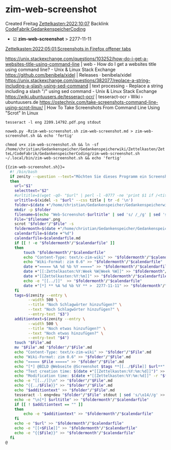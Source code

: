 # zim-web-screenshot
Created Freitag [Zettelkasten:2022:10:07]()
Backlink [CodeFabrik:GedankenspeicherCoding](../GedankenspeicherCoding.md)

* ☑ **zim-web-screenshot**  >  2277-11-11


[Zettelkasten:2022:05:01:Screenshots in Firefox offener tabs]()

<https://unix.stackexchange.com/questions/103252/how-do-i-get-a-websites-title-using-command-line> | web - How do I get a websites title using command line? - Unix & Linux Stack Exchange
<https://github.com/benibela/xidel> | Releases · benibela/xidel
<https://unix.stackexchange.com/questions/382077/replace-a-string-including-a-slash-using-sed-command> | text processing - Replace a string including a slash "/" using sed command - Unix & Linux Stack Exchange
<https://wiki.ubuntuusers.de/tesseract-ocr/> | tesseract-ocr › Wiki › ubuntuusers.de
<https://ostechnix.com/take-screenshots-command-line-using-scrot-linux/> | How To Take Screenshots From Command Line Using "Scrot" In Linux

``tesseract -l eng 2209.14792.pdf.png stdout``

  ``noweb.py -Rzim-web-screenshot.sh zim-web-screenshot.md > zim-web-screenshot.sh && echo 'fertig'``


``chmod u+x zim-web-screenshot.sh && ln -sf /home/christian/Gedankenspeicher/Gedankenspeicherwiki/Zettelkasten/ZetteL/CodeFabrik/GedankenspeicherCoding/zim-web-screenshot.sh ~/.local/bin/zim-web-screenshot.sh && echo 'fertig'``

```bash
{{zim-web-screenshot.sh}}=
  #! /bin/bash
  if zenity --question --text="Möchten Sie dieses Programm ein Screenshot aufnehmen?"
  then 
    url="$1"
    selecttext="$2"
    #urltitle=$(wget -qO- "$url" | perl -l -0777 -ne 'print $1 if /<title.*?>\s*(.*?)\s*<\/title/si' | recode html..)
    urltitle=$(xidel -s "$url" --css title | tr -d '\n')
    folder=$(date +"/home/christian/Gedankenspeicher/Gedankenspeicherwiki/Zettelkasten/%Y/%m/%d")
    mkdir -p $folder
    filename=$(echo "Web-Screenshot-$urltitle" | sed 's/ /_/g' | sed 's/\//_/g' | sed 's/?/__/g' | sed 's/:/;/g'| sed -e "s/'/_/g" | sed 's/\"//g' | sed 's/\&/n/g' | sed -e "s/|//g" | sed 's/\[/(/g' | sed 's/\]/)/g')
    File="$filename".png
    scrot "$folder"/"$File" -s
    foldermonth=$(date +"/home/christian/Gedankenspeicher/Gedankenspeicherwiki/Zettelkasten/%Y/%m")
    calendarfile=$(date +"%d")
    calendarfile=$calendarfile.md
    if [[ ! -e "$foldermonth"/"$calendarfile" ]] 
    then
        touch "$foldermonth"/"$calendarfile"
        echo "Content-Type: text/x-zim-wiki" >> "$foldermonth"/"$calendarfile"
        echo "Wiki-Format: zim 0.6" >> "$foldermonth"/"$calendarfile"
        date +"===== %A %d %b %Y =====" >> "$foldermonth"/"$calendarfile"
        date +"[[:Zettelkasten:%Y:Week %W|Week %W]]" >> "$foldermonth"/"$calendarfile"
        date +"[[Zettelkasten:%Y:%m]]" >> "$foldermonth"/"$calendarfile"
        echo -e "[[../]]"  >> "$foldermonth"/"$calendarfile"
        date +"[*] ** %A %d %b %Y ** >  2277-11-11" >> "$foldermonth"/"$calendarfile"
    fi
    tags=$(zenity --entry \
          --width 500 \
          --title "Noch Schlagwörter hinzufügen?" \
          --text "Noch Schlagwörter hinzufügen?" \
          --entry-text "$3")
    additiontext=$(zenity --entry \
          --width 500 \
          --title "Noch etwas hinzufügen?" \
          --text "Noch etwas hinzufügen?" \
          --entry-text "$4")
    touch "$File".md
    mv "$File".md "$folder"/"$File".md
    echo "Content-Type: text/x-zim-wiki" >> "$folder"/"$File".md
    echo "Wiki-Format: zim 0.6" >> "$folder"/"$File".md
    echo "===== $File =====" >> "$folder"/"$File".md
    echo "[*] @BILD @Webseite @Screenshot $tags **[[../$File]] $url**" >> "$folder"/"$File".md
    echo "Text creation time: $(date +"[[Zettelkasten:%Y:%m:%d]]")" >> "$folder"/"$File".md
    echo "Modification time: $(date +"[[Zettelkasten:%Y:%m:%d]]" -r "$folder"/"$File")" >> "$folder"/"$File".md
    echo -e "[[../]]\n" >> "$folder"/"$File".md
    echo "{{../$File}}" >> "$folder"/"$File".md
    echo "$additiontext" >> "$folder"/"$File".md
    tesseract -l eng+deu "$folder"/"$File" stdout | sed 's/\o14//g' >> "$folder"/"$File".md
    echo -e "\n[*] $urltitle" >> "$foldermonth"/"$calendarfile"
    if [[ ! $additiontext == "" ]]
    then
        echo -e "$additiontext" >> "$foldermonth"/"$calendarfile"
    fi
    echo -e "$url" >> "$foldermonth"/"$calendarfile"
    echo -e "[[+$File]]" >> "$foldermonth"/"$calendarfile"
    echo -e "{{$File}}" >> "$foldermonth"/"$calendarfile"
  fi
@
```

